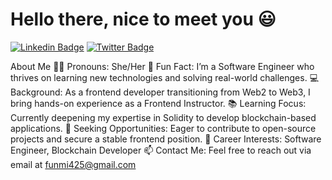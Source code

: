 # Hello there, nice to meet you 😃

 [![Linkedin Badge](https://img.shields.io/badge/-Funmi%20Dahunsi-blue?style=for-the-badge&logo=Linkedin&logoColor=white&link=https://www.linkedin.com/in/Funmi-Dahunsi)](https://www.linkedin.com/in/Funmi-Dahunsi) 
 [![Twitter Badge](https://img.shields.io/badge/-@ODahunsiR9364-1ca0f1?style=for-the-badge&logo=twitter&logoColor=white&link=https://twitter.com/DahunsiR9364)](https://twitter.com/)
 
About Me
👩‍💻 Pronouns: She/Her
🌟 Fun Fact: I’m a Software Engineer who thrives on learning new technologies and solving real-world challenges.
💻 Background: As a frontend developer transitioning from Web2 to Web3, I bring hands-on experience as a Frontend Instructor.
📚 Learning Focus: Currently deepening my expertise in Solidity to develop blockchain-based applications.
🤝 Seeking Opportunities: Eager to contribute to open-source projects and secure a stable frontend position.
💼 Career Interests: Software Engineer, Blockchain Developer
📫 Contact Me: Feel free to reach out via email at funmi425@gmail.com



